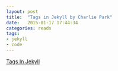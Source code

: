 ```yaml
---
layout: post
title:  "Tags in Jekyll by Charlie Park"
date:   2015-01-17 17:44:34
categories: reads
tags:
- jekyll
- code
---
```

<a class="embedly-card" href="http://charliepark.org/tags-in-jekyll/">Tags In Jekyll</a>
<script async src="//cdn.embedly.com/widgets/platform.js" charset="UTF-8"></script>